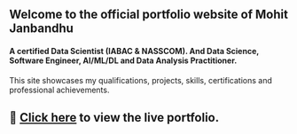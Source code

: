 ## Welcome to the official portfolio website of Mohit Janbandhu
#### A certified Data Scientist (IABAC & NASSCOM). And Data Science, Software Engineer, AI/ML/DL and Data Analysis Practitioner.
This site showcases my qualifications, projects, skills, certifications and professional achievements.

 
## 🔗 [Click here](https://mjanbandhu.github.io/MohitJanbandhu/) to view the live portfolio.